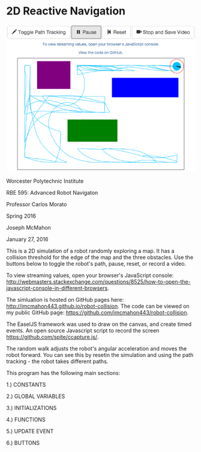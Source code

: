 # 2D Reactive Navigation

![2D-Reactive-Navigation](/2d-reactive-navigation.png)

Worcester Polytechnic Institute

RBE 595: Advanced Robot Navigaton

Professor Carlos Morato

Spring 2016

Joseph McMahon

January 27, 2016

This is a 2D simulation of a robot randomly exploring a map. It has a collision threshold for the edge of the map and the three obstacles. Use the buttons below to toggle the robot's path, pause, reset, or record a video.

To view streaming values, open your browser's JavaScript console: http://webmasters.stackexchange.com/questions/8525/how-to-open-the-javascript-console-in-different-browsers.

The simluation is hosted on GitHub pages here: http://jmcmahon443.github.io/robot-collision.
The code can be viewed on my public GitHub page: https://github.com/jmcmahon443/robot-collision.

The EaselJS framework was used to draw on the canvas, and create timed events. An open source Javascript script
to record the screen https://github.com/spite/ccapture.js/.

The random walk adjusts the robot's angular acceleration and moves the robot forward. You can see this by resetin the simulation and using the path tracking - the robot takes different paths.

This program has the following main sections:

1.) CONSTANTS

2.) GLOBAL VARIABLES

3.) INITIALIZATIONS

4.) FUNCTIONS

5.) UPDATE EVENT

6.) BUTTONS
